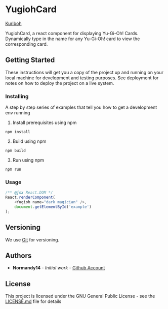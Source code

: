 # YugiohCard

[Kuriboh](https://github.com/normandy14/yugiohCard/blob/master/Kuriboh.jpg?raw=true)

YugiohCard, a react component for displaying Yu-Gi-Oh! Cards.
Dynamically type in the name for any Yu-Gi-Oh! card to view the corresponding card.

## Getting Started

These instructions will get you a copy of the project up and running on your local machine for development and testing purposes. See deployment for notes on how to deploy the project on a live system.


### Installing

A step by step series of examples that tell you how to get a development env running

1. Install prerequisites using npm
```
npm install
```

2. Build using npm

```
npm build
```

3. Run using npm

```
npm run
```

### Usage

```javascript
/** @jsx React.DOM */
React.renderComponent(
    <Yugioh name="dark magician" />,
    document.getElementById('example')
);
```

## Versioning

We use [Git](https://gist.github.com/derhuerst/1b15ff4652a867391f03) for versioning.

## Authors

* **Normandy14** - *Initial work* - [Github Account](https://github.com/Normandy14)

## License

This project is licensed under the GNU General Public License - see the [LICENSE.md](LICENSE.md) file for details

<!--

## Acknowledgments

* Hat tip to anyone whose code was used
* Inspiration
* etc

-->
